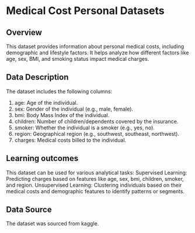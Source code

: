 # Medical Cost Personal Datasets
## Overview
This dataset provides information about personal medical costs, including demographic and lifestyle factors. 
It helps analyze how different factors like age, sex, BMI, and smoking status impact medical charges.

## Data Description
The dataset includes the following columns:

1. age: Age of the individual.
2. sex: Gender of the individual (e.g., male, female).
3. bmi: Body Mass Index of the individual.
4. children: Number of children/dependents covered by the insurance.
5. smoker: Whether the individual is a smoker (e.g., yes, no).
6. region: Geographical region (e.g., southwest, southeast, northwest).
7. charges: Medical costs billed to the individual.

## Learning outcomes
This dataset can be used for various analytical tasks:
Supervised Learning: Predicting charges based on features like age, sex, bmi, children, smoker, and region.
Unsupervised Learning: Clustering individuals based on their medical costs and demographic features to identify patterns or segments.

## Data Source
The dataset was sourced from kaggle.
